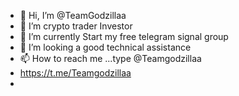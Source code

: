 - 👋 Hi, I’m @TeamGodzillaa
- 👀 I’m crypto trader Investor 
- 🌱 I’m currently Start my free telegram signal group
- 💞️ I’m looking a good technical assistance 
- 📫 How to reach me ...type @Teamgodzillaa 
- https://t.me/Teamgodzillaa
- 

<!---
TeamGodzillaa/TeamGodzillaa is a ✨ special ✨ repository because its `README.md` (this file) appears on your GitHub profile.
You can click the Preview link to take a look at your changes.
--->
